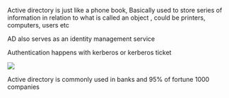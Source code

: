 
Active directory is just like a phone book, Basically used to store series of information in relation to what is called an object , could be printers, computers, users etc

AD also serves as an identity management service

Authentication happens with kerberos or kerberos ticket

![](https://i.imgur.com/3PA0Ogb.png)

Active directory is commonly used in banks and 95% of fortune 1000 companies